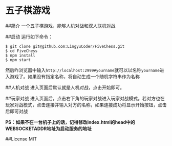 五子棋游戏
===

##简介
一个五子棋游戏，能够人机对战和双人联机对战

##启动
运行如下命令：
```
$ git clone git@github.com:LingyuCoder/FiveChess.git
$ cd FiveChess
$ npm install
$ npm start
```

然后咋浏览器中输入`http://localhost:2999#yourname`就可以以名称`yourname`进入游戏了。如果没有指定名称，将自动生成一个随机字符串作为名称

##人机对战
进入页面后默认就是人机对战，点击开始即可。

##玩家对战
进入页面后，点击右下角的玩家对战进入玩家对战模式。若对方也在玩家对战模式，点击连接并输入对方的名称，如果连接成功将显示开始按钮，点击后即可对战

**PS：如果不在一台机子上的话，记得修改index.html的head中的WEBSOCKETADDR地址为启动服务的地址**

##License
MIT
